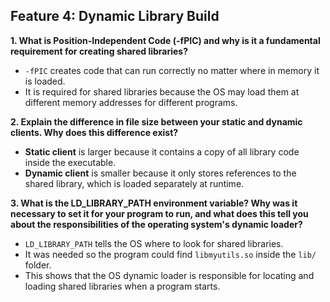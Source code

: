 ## **Feature 4: Dynamic Library Build**
**1. What is Position-Independent Code (-fPIC) and why is it a fundamental requirement for creating shared libraries?**

- `-fPIC` creates code that can run correctly no matter where in memory it is loaded.  
- It is required for shared libraries because the OS may load them at different memory addresses for different programs.  

**2. Explain the difference in file size between your static and dynamic clients. Why does this difference exist?**

- **Static client** is larger because it contains a copy of all library code inside the executable.  
- **Dynamic client** is smaller because it only stores references to the shared library, which is loaded separately at runtime.  

**3. What is the LD_LIBRARY_PATH environment variable? Why was it necessary to set it for your program to run, and what does this tell you about the responsibilities of the operating system's dynamic loader?**

- `LD_LIBRARY_PATH` tells the OS where to look for shared libraries.  
- It was needed so the program could find `libmyutils.so` inside the `lib/` folder.  
- This shows that the OS dynamic loader is responsible for locating and loading shared libraries when a program starts.  

